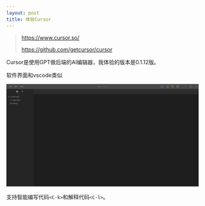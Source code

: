 ```yaml
---
layout: post
title: 体验Cursor
---
```

> https://www.cursor.so/
>
> https://github.com/getcursor/cursor

Cursor是使用GPT做后端的AI编辑器，我体验的版本是0.1.12版。

软件界面和vscode类似

![](/assets/images/Cursor/editor1.png)

支持智能编写代码`<C-k>`和解释代码`<C-l>`。
